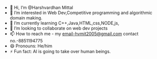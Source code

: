 - 👋 Hi, I’m @Harshvardhan Mittal
- 👀 I’m interested in Web Dev,Competitive programming and algorithmic domain making.
- 🌱 I’m currently learning C++,Java,HTML,css,NODE,js,
- 💞️ I’m looking to collaborate on web dev projects
- 📫 How to reach me - my email-hvmit2005@gmail.com contact no.-8851194775
- 😄 Pronouns: He/him
- ⚡ Fun fact: AI is going to take over human beings.

<!---
THuNDeR-001/THuNDeR-001 is a ✨ special ✨ repository because its `README.md` (this file) appears on your GitHub profile.
You can click the Preview link to take a look at your changes.
--->
